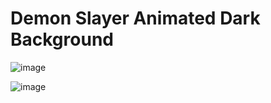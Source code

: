 # Demon Slayer Animated Dark Background

![image](https://github.com/ElGatoFiestero/TutorialTemasNintendoSwitch/assets/159089859/351f0d13-8149-4e58-8982-1ea6efb3a511)

![image](https://github.com/ElGatoFiestero/TutorialTemasNintendoSwitch/assets/159089859/951451fe-21e3-401c-9b45-372c0a8831eb)



